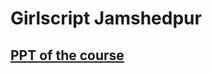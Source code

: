 # Girlscript Jamshedpur


## [PPT of the course](https://docs.google.com/presentation/d/1uG6LgwI4jmoDqfGCP8_JRK-3axi1fprrJs_OqlIkAWQ/edit?usp=sharing)